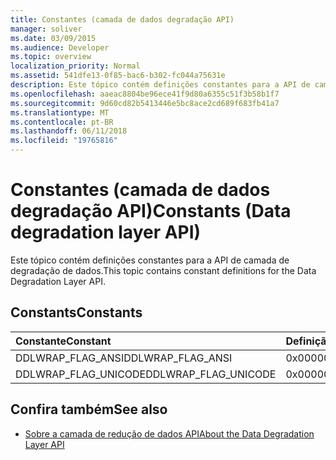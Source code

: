 ```yaml
---
title: Constantes (camada de dados degradação API)
manager: soliver
ms.date: 03/09/2015
ms.audience: Developer
ms.topic: overview
localization_priority: Normal
ms.assetid: 541dfe13-0f85-bac6-b302-fc044a75631e
description: Este tópico contém definições constantes para a API de camada de degradação de dados.
ms.openlocfilehash: aaeac8804be96ece41f9d80a6355c51f3b58b1f7
ms.sourcegitcommit: 9d60cd82b5413446e5bc8ace2cd689f683fb41a7
ms.translationtype: MT
ms.contentlocale: pt-BR
ms.lasthandoff: 06/11/2018
ms.locfileid: "19765816"
---
```

# <a name="constants-data-degradation-layer-api"></a><span data-ttu-id="0e010-103">Constantes (camada de dados degradação API)</span><span class="sxs-lookup"><span data-stu-id="0e010-103">Constants (Data degradation layer API)</span></span>

<span data-ttu-id="0e010-104">Este tópico contém definições constantes para a API de camada de degradação de dados.</span><span class="sxs-lookup"><span data-stu-id="0e010-104">This topic contains constant definitions for the Data Degradation Layer API.</span></span>
  
## <a name="constants"></a><span data-ttu-id="0e010-105">Constants</span><span class="sxs-lookup"><span data-stu-id="0e010-105">Constants</span></span>

|<span data-ttu-id="0e010-106">**Constante**</span><span class="sxs-lookup"><span data-stu-id="0e010-106">**Constant**</span></span>|<span data-ttu-id="0e010-107">**Definição**</span><span class="sxs-lookup"><span data-stu-id="0e010-107">**Definition**</span></span>|
|:-----|:-----|
|<span data-ttu-id="0e010-108">DDLWRAP_FLAG_ANSI</span><span class="sxs-lookup"><span data-stu-id="0e010-108">DDLWRAP_FLAG_ANSI</span></span>  <br/> |<span data-ttu-id="0e010-109">0x00000001</span><span class="sxs-lookup"><span data-stu-id="0e010-109">0x00000001</span></span>  <br/> |
|<span data-ttu-id="0e010-110">DDLWRAP_FLAG_UNICODE</span><span class="sxs-lookup"><span data-stu-id="0e010-110">DDLWRAP_FLAG_UNICODE</span></span>  <br/> |<span data-ttu-id="0e010-111">0x00000002</span><span class="sxs-lookup"><span data-stu-id="0e010-111">0x00000002</span></span>  <br/> |
   
## <a name="see-also"></a><span data-ttu-id="0e010-112">Confira também</span><span class="sxs-lookup"><span data-stu-id="0e010-112">See also</span></span>

- [<span data-ttu-id="0e010-113">Sobre a camada de redução de dados API</span><span class="sxs-lookup"><span data-stu-id="0e010-113">About the Data Degradation Layer API</span></span>](about-the-data-degradation-layer-api.md)

